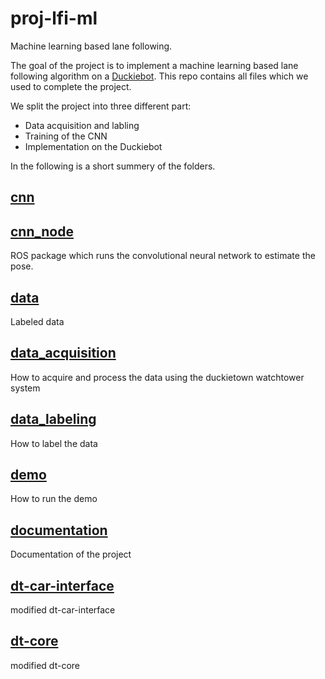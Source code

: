 # proj-lfi-ml
Machine learning based lane following.

The goal of the project is to implement a machine learning based lane following algorithm on a [Duckiebot](https://www.duckietown.org/).
This repo contains all files which we used to complete the project. 

We split the project into three different part:
* Data acquisition and labling
* Training of the CNN
* Implementation on the Duckiebot

In the following is a short summery of the folders.
## [cnn](cnn)

## [cnn_node](https://github.com/wickipedia/cnn_node/tree/dd49d002a83657bd514b75f84b36686a2805b994)
ROS package which runs the convolutional neural network to estimate the pose.

## [data](data)
Labeled data

## [data_acquisition](data_acquisition)
How to acquire and process the data using the duckietown watchtower system

## [data_labeling](data_labeling)
How to label the data

## [demo](demo)
How to run the demo

## [documentation](documentation)
Documentation of the project

## [dt-car-interface](https://github.com/wickipedia/dt-car-interface/tree/b6247cecb72d954adf902c095f7cd4147235754a)
modified dt-car-interface

## [dt-core](https://github.com/wickipedia/dt-core/tree/777fdb3bb02716de814f5845889d64853c7ec702)
modified dt-core

